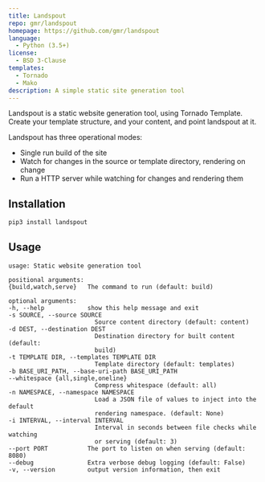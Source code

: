 ```yaml
---
title: Landspout
repo: gmr/landspout
homepage: https://github.com/gmr/landspout
language:
  - Python (3.5+)
license:
  - BSD 3-Clause
templates:
  - Tornado
  - Mako
description: A simple static site generation tool
---
```

Landspout is a static website generation tool, using Tornado Template. Create your template structure, and your content, and point landspout at it.

Landspout has three operational modes:

- Single run build of the site
- Watch for changes in the source or template directory, rendering on change
- Run a HTTP server while watching for changes and rendering them

## Installation

```bash
pip3 install landspout
```

## Usage

    usage: Static website generation tool

    positional arguments:
    {build,watch,serve}   The command to run (default: build)

    optional arguments:
    -h, --help            show this help message and exit
    -s SOURCE, --source SOURCE
                            Source content directory (default: content)
    -d DEST, --destination DEST
                            Destination directory for built content (default:
                            build)
    -t TEMPLATE DIR, --templates TEMPLATE DIR
                            Template directory (default: templates)
    -b BASE_URI_PATH, --base-uri-path BASE_URI_PATH
    --whitespace {all,single,oneline}
                            Compress whitespace (default: all)
    -n NAMESPACE, --namespace NAMESPACE
                            Load a JSON file of values to inject into the default
                            rendering namespace. (default: None)
    -i INTERVAL, --interval INTERVAL
                            Interval in seconds between file checks while watching
                            or serving (default: 3)
    --port PORT           The port to listen on when serving (default: 8080)
    --debug               Extra verbose debug logging (default: False)
    -v, --version         output version information, then exit
